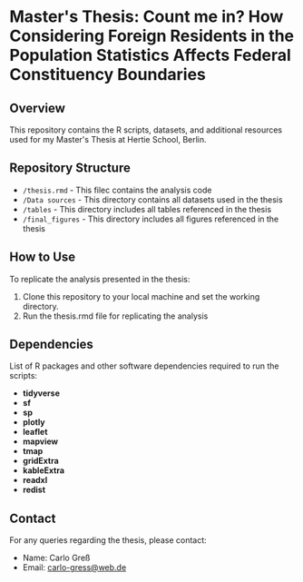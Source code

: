 # Master's Thesis: Count me in? How Considering Foreign Residents in the Population Statistics Affects Federal Constituency Boundaries

## Overview

This repository contains the R scripts, datasets, and additional resources used for my Master's Thesis at Hertie School, Berlin.

## Repository Structure

- `/thesis.rmd` - This filec contains the analysis code
- `/Data sources` - This directory contains all datasets used in the thesis
- `/tables` - This directory includes all tables referenced in the thesis
- `/final_figures` - This directory includes all figures referenced in the thesis

## How to Use

To replicate the analysis presented in the thesis:
1. Clone this repository to your local machine and set the working directory.
2. Run the thesis.rmd file for replicating the analysis

## Dependencies

List of R packages and other software dependencies required to run the scripts:
- **tidyverse**
- **sf**
- **sp**
- **plotly**
- **leaflet**
- **mapview**
- **tmap**
- **gridExtra**
- **kableExtra**
- **readxl**
- **redist**

## Contact

For any queries regarding the thesis, please contact:
- Name: Carlo Greß
- Email: carlo-gress@web.de

